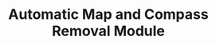 ---
layout: default
title: Automatic Map and Compass Removal Module
alt_title: Map and Compass Removal Module
use_title: false
nav_order: 13
parent: Modules
---